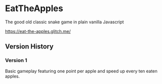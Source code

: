 # EatTheApples
The good old classic snake game in plain vanilla Javascript

https://eat-the-apples.glitch.me/

## Version History

### Version 1
Basic gameplay featuring one point per apple and speed up every ten eaten apples. 
